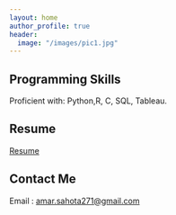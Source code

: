```yaml
---
layout: home
author_profile: true
header: 
  image: "/images/pic1.jpg"
---
```

## Programming Skills 

Proficient with: Python,R, C, SQL, Tableau.

## Resume 

[Resume](https://github.com/amarsahota/projects/blob/master/Resume/Amar%20Sahota%20Resume%20.pdf)

## Contact Me 
Email : amar.sahota271@gmail.com



